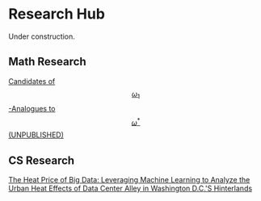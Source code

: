 # Research Hub

Under construction.

## Math Research

[Candidates of $$\omega_{1}$$-Analogues to $$\omega^{*}$$ (UNPUBLISHED)](https://shoesareme.github.io/projects/research/omegaonereverse)

## CS Research

[The Heat Price of Big Data: Leveraging Machine Learning to Analyze the Urban Heat Effects of Data Center Alley in Washington D.C.'S Hinterlands](https://shoesareme.github.io/projects/research/dcuhi)